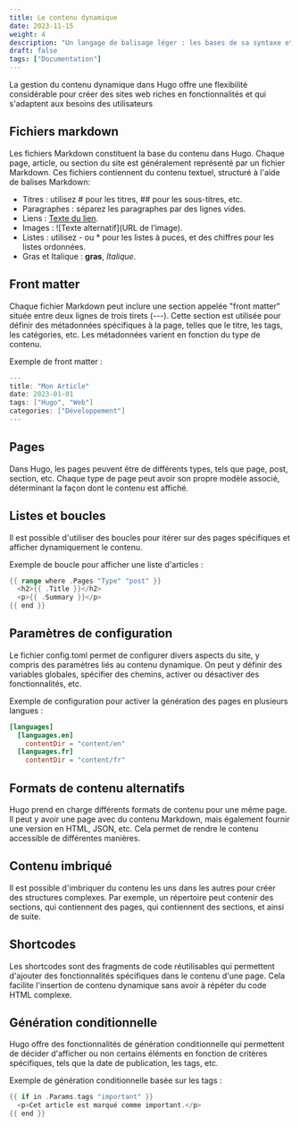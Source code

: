 ```yaml
---
title: Le contenu dynamique
date: 2023-11-15
weight: 4
description: "Un langage de balisage léger : les bases de sa syntaxe et son utilisation dans Hugo."
draft: false
tags: ["Documentation"]
---
```


La gestion du contenu dynamique dans Hugo offre une flexibilité considérable pour créer des sites web riches en fonctionnalités et qui s'adaptent aux besoins des utilisateurs

## Fichiers markdown
Les fichiers Markdown constituent la base du contenu dans Hugo. Chaque page, article, ou section du site est généralement représenté par un fichier Markdown. Ces fichiers contiennent du contenu textuel, structuré à l'aide de balises Markdown:
- Titres : utilisez # pour les titres, ## pour les sous-titres, etc.
- Paragraphes : séparez les paragraphes par des lignes vides.
- Liens : [Texte du lien](URL).
- Images : ![Texte alternatif](URL de l’image).
- Listes : utilisez - ou * pour les listes à puces, et des chiffres pour les listes ordonnées.
- Gras et Italique : **gras**, *Italique*.

## Front matter
Chaque fichier Markdown peut inclure une section appelée "front matter" située entre deux lignes de trois tirets (---). Cette section est utilisée pour définir des métadonnées spécifiques à la page, telles que le titre, les tags, les catégories, etc. Les métadonnées varient en fonction du type de contenu.

Exemple de front matter :

```go
---
title: "Mon Article"
date: 2023-01-01
tags: ["Hugo", "Web"]
categories: ["Développement"]
---
```

## Pages

Dans Hugo, les pages peuvent être de différents types, tels que page, post, section, etc. Chaque type de page peut avoir son propre modèle associé, déterminant la façon dont le contenu est affiché.

## Listes et boucles

Il est possible d'utiliser des boucles pour itérer sur des pages spécifiques et afficher dynamiquement le contenu.

Exemple de boucle pour afficher une liste d'articles :

```go
{{ range where .Pages "Type" "post" }}
  <h2>{{ .Title }}</h2>
  <p>{{ .Summary }}</p>
{{ end }}
```

## Paramètres de configuration

Le fichier config.toml permet de configurer divers aspects du site, y compris des paramètres liés au contenu dynamique. On peut y définir des variables globales, spécifier des chemins, activer ou désactiver des fonctionnalités, etc.

Exemple de configuration pour activer la génération des pages en plusieurs langues :

```toml
[languages]
  [languages.en]
    contentDir = "content/en"
  [languages.fr]
    contentDir = "content/fr"
```

## Formats de contenu alternatifs

Hugo prend en charge différents formats de contenu pour une même page. Il peut y avoir une page avec du contenu Markdown, mais également fournir une version en HTML, JSON, etc. Cela permet de rendre le contenu accessible de différentes manières.

## Contenu imbriqué

Il est possible d'imbriquer du contenu les uns dans les autres pour créer des structures complexes. Par exemple, un répertoire peut contenir des sections, qui contiennent des pages, qui contiennent des sections, et ainsi de suite.

## Shortcodes

Les shortcodes sont des fragments de code réutilisables qui permettent d'ajouter des fonctionnalités spécifiques dans le contenu d'une page. Cela facilite l'insertion de contenu dynamique sans avoir à répéter du code HTML complexe.

## Génération conditionnelle

Hugo offre des fonctionnalités de génération conditionnelle qui permettent de décider d'afficher ou non certains éléments en fonction de critères spécifiques, tels que la date de publication, les tags, etc.

Exemple de génération conditionnelle basée sur les tags :

```go
{{ if in .Params.tags "important" }}
  <p>Cet article est marqué comme important.</p>
{{ end }}
```
